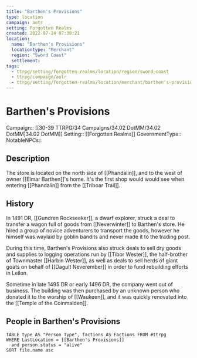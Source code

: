 ```yaml
---
title: "Barthen's Provisions"
type: location
campaign: aotr
setting: Forgotten Realms
created: 2022-07-24 07:30:21
location:
  name: "Barthen's Provisions"
  locationtype: "Merchant"
  region: "Sword Coast"
  settlement: 
tags:
  - ttrpg/setting/forgotten-realms/location/region/sword-coast
  - ttrpg/campaign/aotr
  - ttrpg/setting/forgotten-realms/location/merchant/barthen's-provisions
---
```

# Barthen's Provisions

Campaign:: [[30-39 TTRPG/34 Campaigns/34.02 DotMM/34.02 DotMM|34.02 DotMM]]
Setting:: [[Forgotten Realms]]
GovernmentType::
NotableNPCs::

## Description

The store is located on the north side of [[Phandalin]], and to the west of owner [[Elmar Barthen]]'s home. It's the first shop would would see when entering [[Phandalin]] from the [[Triboar Trail]].

## History

In 1491 DR, [[Gundren Rockseeker]], a dwarf explorer, struck a deal to transfer a wagon full of goods from [[Neverwinter]] to Barthen's store. He hired a group of novice adventurers to transport the goods, however he himself was waylaid by goblin bandits and never made it to the trading post.

During this time, Barthen's Provisions also struck deals to sell dry goods and supplies to logging operations run by [[Tibor Wester]], the half-brother of Townmaster [[Harbin Wester]], as well as deals to sell herds of giant goats on behalf of [[Dagult Neverember]] in order to fund rebuilding efforts in Leilon.

Sometime in late 1495 DR or early 1496 DR, the company went out of business. The building was then purchased by an unknown person who donated it to the worship of [[Waukeen]], and it was quickly renovated into the [[Temple of the Coinmaiden]].

## People in Barthen's Provisions

```dataview
TABLE type AS "Person Type", factions AS Factions FROM #ttrpg 
WHERE LastLocation = [[Barthen's Provisions]]
  and person.status = "alive"
SORT file.name asc
```



